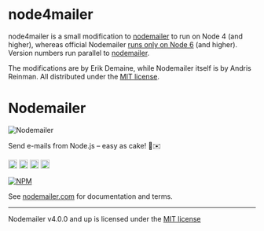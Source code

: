 # node4mailer

node4mailer is a small modification to [nodemailer](https://nodemailer.com/)
to run on Node 4 (and higher), whereas official Nodemailer
[runs only on Node 6](https://nodemailer.com/about/#requirements)
(and higher).
Version numbers run parallel to
[nodemailer](https://www.npmjs.com/package/nodemailer).

The modifications are by Erik Demaine, while Nodemailer itself
is by Andris Reinman.  All distributed under the [MIT license](./LICENSE).

# Nodemailer

![Nodemailer](https://raw.githubusercontent.com/nodemailer/nodemailer/master/assets/nm_logo_200x136.png)

Send e-mails from Node.js – easy as cake! 🍰✉️

<a href="https://gitter.im/nodemailer/nodemailer?utm_source=badge&utm_medium=badge&utm_campaign=pr-badge&utm_content=badge"><img src="https://badges.gitter.im/Join Chat.svg" alt="Gitter chat" height="18"></a> <a href="http://travis-ci.org/nodemailer/nodemailer"><img src="https://secure.travis-ci.org/nodemailer/nodemailer.svg" alt="Build Status" height="18"></a> <a href="http://badge.fury.io/js/nodemailer"><img src="https://badge.fury.io/js/nodemailer.svg" alt="NPM version" height="18"></a> <a href="https://www.npmjs.com/package/nodemailer"><img src="https://img.shields.io/npm/dt/nodemailer.svg" alt="NPM downloads" height="18"></a>

[![NPM](https://nodei.co/npm/nodemailer.png?downloads=true&downloadRank=true&stars=true)](https://nodei.co/npm/nodemailer/)

See [nodemailer.com](https://nodemailer.com/) for documentation and terms.

-------

Nodemailer v4.0.0 and up is licensed under the [MIT license](./LICENSE)
